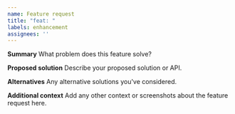 ```yaml
---
name: Feature request
title: "feat: "
labels: enhancement
assignees: ''
---
```


**Summary**
What problem does this feature solve?

**Proposed solution**
Describe your proposed solution or API.

**Alternatives**
Any alternative solutions you've considered.

**Additional context**
Add any other context or screenshots about the feature request here.
